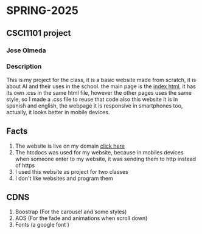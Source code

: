 # SPRING-2025
## CSCI1101 project
### Jose Olmeda
### Description
This is my project for the class, it is a basic website made from scratch, it is about AI
and their uses in the school.
the main page is the [index html](/html/index.html), it has its own .css in the same html file, however the other pages uses the same style, so I made a .css file to reuse that code
also this website it is in spanish and english, the webpage it is responsive in smartphones too, actually, it looks better in mobile devices.

## Facts
1. The website is live on my domain [click here](https://joseolmeda.com)
2. The htcdocs was used for my website, because in mobiles devices when someone enter to my website, it was sending them to http instead of https
3. I used this website as project for two classes
4. I don't like websites and program them

## CDNS
1. Boostrap (For the carousel and some styles)
2. AOS (For the fade and animations when scroll down)
3. Fonts (a google font )
